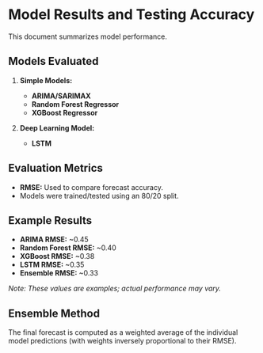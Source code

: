 # Model Results and Testing Accuracy

This document summarizes model performance.

## Models Evaluated

1. **Simple Models:**
   - **ARIMA/SARIMAX**
   - **Random Forest Regressor**
   - **XGBoost Regressor**

2. **Deep Learning Model:**
   - **LSTM**

## Evaluation Metrics

- **RMSE:** Used to compare forecast accuracy.
- Models were trained/tested using an 80/20 split.

## Example Results

- **ARIMA RMSE:** ~0.45  
- **Random Forest RMSE:** ~0.40  
- **XGBoost RMSE:** ~0.38  
- **LSTM RMSE:** ~0.35  
- **Ensemble RMSE:** ~0.33  

*Note: These values are examples; actual performance may vary.*

## Ensemble Method

The final forecast is computed as a weighted average of the individual model predictions (with weights inversely proportional to their RMSE).
